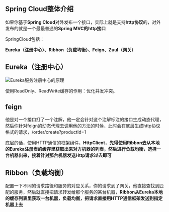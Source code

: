 ## Spring Cloud整体介绍

如果你基于**Spring Cloud**对外发布一个接口，实际上就是支持**http协议**的，对外发布的就是一个最最普通的**Spring MVC的http接口**

SpringCloud包括：

**Eureka（注册中心）、Ribbon（负载均衡）、Feign、Zuul（网关）**



## Eureka（注册中心）

![Eureka服务注册中心的原理](https://tva1.sinaimg.cn/large/0082zybpgy1gc0alahblyj31iu0qmtcl.jpg)

使用ReadOnly、ReadWrite缓存的作用：优化并发冲突。



## feign

他是对一个接口打了一个注解，他一定会针对这个注解标注的接口生成动态代理，然后你针对feign的动态代理去调用他的方法的时候，此时会在底层生成http协议格式的请求，/order/create?productId=1

底层的话，使用HTTP通信的框架组件，**HttpClient**，**先得使用Ribbon去从本地的Eureka注册表的缓存里获取出来对方机器的列表，然后进行负载均衡，选择一台机器出来，接着针对那台机器发送Http请求过去即可**



## Ribbon（负载均衡）

配置一下不同的请求路径和服务的对应关系，你的请求到了网关，他直接查找到匹配的服务，然后就直接把请求转发给那个服务的某台机器，**Ribbon从Eureka本地的缓存列表里获取一台机器，负载均衡，把请求直接用HTTP通信框架发送到指定机器上去**





